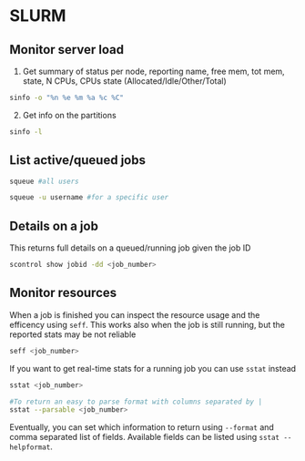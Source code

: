 # SLURM

## Monitor server load

1. Get summary of status per node, reporting name, free mem, tot mem, state, N CPUs, CPUs state (Allocated/Idle/Other/Total)

```bash
sinfo -o "%n %e %m %a %c %C"
```

2. Get info on the partitions

```bash
sinfo -l
```

## List active/queued jobs

```bash
squeue #all users

squeue -u username #for a specific user
```

## Details on a job

This returns full details on a queued/running job given the job ID

```bash
scontrol show jobid -dd <job_number>
```

## Monitor resources

When a job is finished you can inspect the resource usage and the efficency using `seff`. This works also when the job is still running, but the reported stats may be not reliable

```bash
seff <job_number>
```

If you want to get real-time stats for a running job you can use `sstat` instead

```bash
sstat <job_number>

#To return an easy to parse format with columns separated by |
sstat --parsable <job_number>
```

Eventually, you can set which information to return using `--format` and comma separated list of fields. Available fields can be listed using `sstat --helpformat`.
